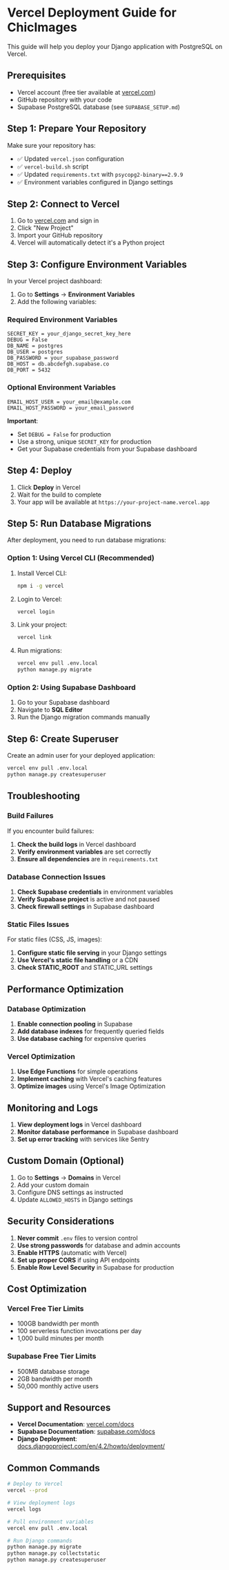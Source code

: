 # Vercel Deployment Guide for ChicImages

This guide will help you deploy your Django application with PostgreSQL on Vercel.

## Prerequisites

- Vercel account (free tier available at [vercel.com](https://vercel.com))
- GitHub repository with your code
- Supabase PostgreSQL database (see `SUPABASE_SETUP.md`)

## Step 1: Prepare Your Repository

Make sure your repository has:

- ✅ Updated `vercel.json` configuration
- ✅ `vercel-build.sh` script
- ✅ Updated `requirements.txt` with `psycopg2-binary==2.9.9`
- ✅ Environment variables configured in Django settings

## Step 2: Connect to Vercel

1. Go to [vercel.com](https://vercel.com) and sign in
2. Click "New Project"
3. Import your GitHub repository
4. Vercel will automatically detect it's a Python project

## Step 3: Configure Environment Variables

In your Vercel project dashboard:

1. Go to **Settings** → **Environment Variables**
2. Add the following variables:

### Required Environment Variables

```
SECRET_KEY = your_django_secret_key_here
DEBUG = False
DB_NAME = postgres
DB_USER = postgres
DB_PASSWORD = your_supabase_password
DB_HOST = db.abcdefgh.supabase.co
DB_PORT = 5432
```

### Optional Environment Variables

```
EMAIL_HOST_USER = your_email@example.com
EMAIL_HOST_PASSWORD = your_email_password
```

**Important**:

- Set `DEBUG = False` for production
- Use a strong, unique `SECRET_KEY` for production
- Get your Supabase credentials from your Supabase dashboard

## Step 4: Deploy

1. Click **Deploy** in Vercel
2. Wait for the build to complete
3. Your app will be available at `https://your-project-name.vercel.app`

## Step 5: Run Database Migrations

After deployment, you need to run database migrations:

### Option 1: Using Vercel CLI (Recommended)

1. Install Vercel CLI:

   ```bash
   npm i -g vercel
   ```

2. Login to Vercel:

   ```bash
   vercel login
   ```

3. Link your project:

   ```bash
   vercel link
   ```

4. Run migrations:
   ```bash
   vercel env pull .env.local
   python manage.py migrate
   ```

### Option 2: Using Supabase Dashboard

1. Go to your Supabase dashboard
2. Navigate to **SQL Editor**
3. Run the Django migration commands manually

## Step 6: Create Superuser

Create an admin user for your deployed application:

```bash
vercel env pull .env.local
python manage.py createsuperuser
```

## Troubleshooting

### Build Failures

If you encounter build failures:

1. **Check the build logs** in Vercel dashboard
2. **Verify environment variables** are set correctly
3. **Ensure all dependencies** are in `requirements.txt`

### Database Connection Issues

1. **Check Supabase credentials** in environment variables
2. **Verify Supabase project** is active and not paused
3. **Check firewall settings** in Supabase dashboard

### Static Files Issues

For static files (CSS, JS, images):

1. **Configure static file serving** in your Django settings
2. **Use Vercel's static file handling** or a CDN
3. **Check STATIC_ROOT** and STATIC_URL settings

## Performance Optimization

### Database Optimization

1. **Enable connection pooling** in Supabase
2. **Add database indexes** for frequently queried fields
3. **Use database caching** for expensive queries

### Vercel Optimization

1. **Use Edge Functions** for simple operations
2. **Implement caching** with Vercel's caching features
3. **Optimize images** using Vercel's Image Optimization

## Monitoring and Logs

1. **View deployment logs** in Vercel dashboard
2. **Monitor database performance** in Supabase dashboard
3. **Set up error tracking** with services like Sentry

## Custom Domain (Optional)

1. Go to **Settings** → **Domains** in Vercel
2. Add your custom domain
3. Configure DNS settings as instructed
4. Update `ALLOWED_HOSTS` in Django settings

## Security Considerations

1. **Never commit** `.env` files to version control
2. **Use strong passwords** for database and admin accounts
3. **Enable HTTPS** (automatic with Vercel)
4. **Set up proper CORS** if using API endpoints
5. **Enable Row Level Security** in Supabase for production

## Cost Optimization

### Vercel Free Tier Limits

- 100GB bandwidth per month
- 100 serverless function invocations per day
- 1,000 build minutes per month

### Supabase Free Tier Limits

- 500MB database storage
- 2GB bandwidth per month
- 50,000 monthly active users

## Support and Resources

- **Vercel Documentation**: [vercel.com/docs](https://vercel.com/docs)
- **Supabase Documentation**: [supabase.com/docs](https://supabase.com/docs)
- **Django Deployment**: [docs.djangoproject.com/en/4.2/howto/deployment/](https://docs.djangoproject.com/en/4.2/howto/deployment/)

## Common Commands

```bash
# Deploy to Vercel
vercel --prod

# View deployment logs
vercel logs

# Pull environment variables
vercel env pull .env.local

# Run Django commands
python manage.py migrate
python manage.py collectstatic
python manage.py createsuperuser
```
